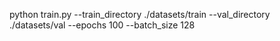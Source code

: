 python train.py --train_directory ./datasets/train --val_directory ./datasets/val --epochs 100 --batch_size 128
